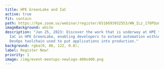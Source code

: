 ```yaml
---
title: HPE GreenLake and IaC
active: true
fit: contain
path: https://hpe.zoom.us/webinar/register/6516693932553/WN_ILz_170PQuGrUdK3i79cqQ
imageBackground: white
description: "Jan 25, 2023: Discover the work that is underway at HPE to support
  IaC in HPE GreenLake, enabling developers to extend automation within the
  DevOps toolchain used to put applications into production."
background: rgba(0, 86, 122, 0.8);
label: Register Now!
priority: 1
image: /img/event-meetups-newlogo-400x400.png
---
```

